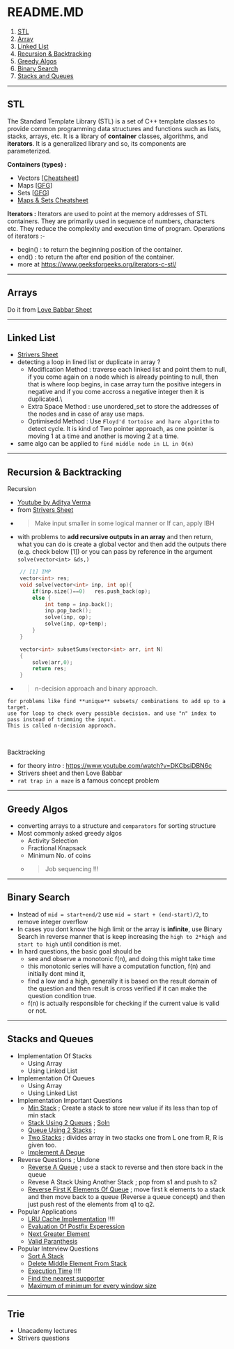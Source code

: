 # README.MD

1. [STL](#stl)
2. [Array](#arrays)
3. [Linked List](#linked-list)
4. [Recursion & Backtracking](#recursion--backtracking)
5. [Greedy Algos](#greedy-algos)
6. [Binary Search](#binary-search)
7. [Stacks and Queues](#stacks-and-queues)

<hr>

## STL

The Standard Template Library (STL) is a set of C++ template classes to provide common programming data structures and functions such as lists, stacks, arrays, etc. It is a library of **container** classes, algorithms, and **iterators**. It is a generalized library and so, its components are parameterized.

**Containers (types) :**
- Vectors [[Cheatsheet](.assets/vectors_cheatsheet.pdf)]
- Maps [[GFG](https://www.geeksforgeeks.org/map-vs-unordered_map-c/)]
- Sets [[GFG](https://www.geeksforgeeks.org/set-vs-unordered_set-c-stl/)]
- [Maps & Sets Cheatsheet](.assets/maps_sets_cheatsheet.pdf)

**Iterators :**
Iterators are used to point at the memory addresses of STL containers. They are primarily used in sequence of numbers, characters etc. They reduce the complexity and execution time of program.
Operations of iterators :-
- begin() : to return the beginning position of the container.
- end() : to return the after end position of the container.
- more at https://www.geeksforgeeks.org/iterators-c-stl/

<hr>

## Arrays
Do it from [Love Babbar Sheet](https://docs.google.com/spreadsheets/d/1sDSzwTi8mNp7IN8dL1rhZ0D1tCQQhMaAGeLptTg7tQU/edit?usp=sharing)

<hr>

## Linked List

- [Strivers Sheet](https://takeuforward.org/interviews/strivers-sde-sheet-top-coding-interview-problems/)
- detecting a loop in lined list or duplicate in array ?
    - Modification Method : traverse each linked list and point them to null, if you come again on a node which is already pointing to null, then that is where loop begins, in case array turn the positive integers in negative and if you come accross a negative integer then it is duplicated.\
    - Extra Space Method : use unordered_set to store the addresses of the nodes and in case of aray use maps. 
    - Optimisedd Method : Use `Floyd'd tortoise and hare algorithm` to detect cycle. It is kind of Two pointer approach, as one pointer is moving 1 at a time and another is moving 2 at a time.
- same algo can be applied to `find middle node in LL in O(n)`

<hr>

## Recursion & Backtracking

Recursion
- [Youtube by Aditya Verma](https://www.youtube.com/watch?v=kHi1DUhp9kM&list=PL_z_8CaSLPWeT1ffjiImo0sYTcnLzo-wY)
- from [Strivers Sheet](https://takeuforward.org/interviews/strivers-sde-sheet-top-coding-interview-problems/)
- > Make input smaller in some logical manner or If can, apply IBH
- with problems to **add recursive outputs in an array** and then return, what you can do is create a global vector and then add the outputs there (e.g. check below [1]) or you can pass by reference in the argument `solve(vector<int> &ds,)`
```cpp
    // [1] IMP
    vector<int> res;
    void solve(vector<int> inp, int op){
        if(inp.size()==0)   res.push_back(op);
        else {
            int temp = inp.back();
            inp.pop_back();
            solve(inp, op);
            solve(inp, op+temp);
        }
    }    

    vector<int> subsetSums(vector<int> arr, int N)
    {
        solve(arr,0);
        return res;
    }

```
- >n-decision approach and binary approach.
```
for problems like find **unique** subsets/ combinations to add up to a target.
use for loop to check every possible decision. and use "n" index to pass instead of trimming the input.
This is called n-decision approach.

```
<br>

Backtracking
- for theory intro : https://www.youtube.com/watch?v=DKCbsiDBN6c
- Strivers sheet and then Love Babbar
- `rat trap in a maze` is a famous concept problem 

<hr>

## Greedy Algos
- converting arrays to a structure and `comparators` for sorting structure
- Most commonly asked greedy algos
    - Activity Selection
    - Fractional Knapsack
    - Minimum No. of coins
    - >Job sequencing !!!


<hr>

## Binary Search
- Instead of `mid = start+end/2` use `mid = start + (end-start)/2`, to remove integer overflow
- In cases you dont know the high limit or the array is **infinite**, use Binary Search in reverse manner that is keep increasing the `high to 2*high and start to high` until condition is met.
- In hard questions, the basic goal should be
    - see and observe a monotonic f(n), and doing this might take time
    - this monotonic series will have a computation function, f(n) and initially dont mind it,
    - find a low and a high, generally it is based on the result domain of the question and then result is cross verified if it can make the question condition true.
    - f(n) is actually responsible for checking if the current value is valid or not.


<hr>

## Stacks and Queues
- Implementation Of Stacks 
    - Using Array
    - Using Linked List
- Implementation Of Queues
    - Using Array
    - Using Linked List
- Implementation Important Questions
    - [Min Stack](https://www.codingninjas.com/codestudio/guided-paths/data-structures-algorithms/content/118523/offering/1380937) ; Create a stack to store new value if its less than top of min stack
    - [Stack Using 2 Queues](https://www.codingninjas.com/codestudio/guided-paths/data-structures-algorithms/content/118523/offering/1380940) ; [Soln](https://www.youtube.com/watch?v=jDZQKzEtbYQ)
    - [Queue Using 2 Stacks](https://www.codingninjas.com/codestudio/guided-paths/data-structures-algorithms/content/118523/offering/1380939) ; 
    - [Two Stacks](https://www.codingninjas.com/codestudio/guided-paths/data-structures-algorithms/content/118523/offering/1380938) ; divides array in two stacks one from L one from R, R is given too.
    - [Implement A Deque](https://www.codingninjas.com/codestudio/guided-paths/data-structures-algorithms/content/118796/offering/1381380)
- Reverse Questions ; Undone
    - [Reverse A Queue](https://www.codingninjas.com/codestudio/guided-paths/data-structures-algorithms/content/118523/offering/1380946) ; use a stack to reverse and then store back in the queue
    - Revese A Stack Using Another Stack ; pop from s1 and push to s2
    - [Reverse First K Elements Of Queue](https://www.codingninjas.com/codestudio/guided-paths/data-structures-algorithms/content/118523/offering/1380947) ; move first k elements to a stack and then move back to a queue (Reverse a queue concept) and then just push rest of the elements from q1 to q2.
- Popular Applications
    - [LRU Cache Implementation](https://www.codingninjas.com/codestudio/guided-paths/data-structures-algorithms/content/118523/offering/1380941) !!!!
    - [Evaluation Of Postfix Experession](https://www.codingninjas.com/codestudio/guided-paths/data-structures-algorithms/content/118523/offering/1380942)
    - [Next Greater Element](https://www.codingninjas.com/codestudio/guided-paths/data-structures-algorithms/content/118523/offering/1380943)
    - [Valid Paranthesis](https://www.codingninjas.com/codestudio/guided-paths/data-structures-algorithms/content/118523/offering/1380944)
- Popular Interview Questions
    - [Sort A Stack](https://www.codingninjas.com/codestudio/guided-paths/data-structures-algorithms/content/118523/offering/1380948)
    - [Delete Middle Element From Stack](https://www.codingninjas.com/codestudio/guided-paths/data-structures-algorithms/content/118523/offering/1380949)
    - [Execution Time](https://www.codingninjas.com/codestudio/guided-paths/data-structures-algorithms/content/118523/offering/1380951) !!!!
    - [Find the nearest supporter](https://www.codingninjas.com/codestudio/guided-paths/data-structures-algorithms/content/118523/offering/1380952)
    - [Maximum of minimum for every window size](https://www.codingninjas.com/codestudio/guided-paths/data-structures-algorithms/content/118523/offering/1380950)


<hr>

## Trie
- Unacademy lectures 
- Strivers questions